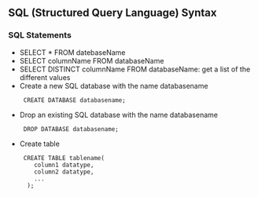 ## SQL (Structured Query Language) Syntax
### SQL Statements
- SELECT * FROM datebaseName
- SELECT columnName FROM databaseName
- SELECT DISTINCT columnName FROM databaseName: get a list of the different values
- Create a new SQL database with the name databasename
  ```
   CREATE DATABASE databasename;
  ```
- Drop an existing SQL database with the name databasename
  ```
   DROP DATABASE databasename;
  ```
- Create table
  ```
   CREATE TABLE tablename(
      column1 datatype,
      column2 datatype,
      ...
    );
  ```
